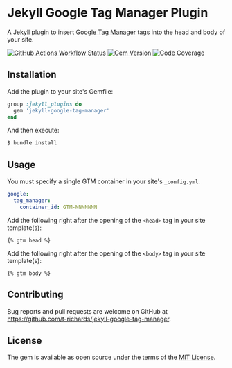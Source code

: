 # Jekyll Google Tag Manager Plugin

A [Jekyll][jekyll] plugin to insert [Google Tag Manager][gtm] tags into the head and body of your site.

[![GitHub Actions Workflow Status](https://img.shields.io/github/actions/workflow/status/t-richards/jekyll-google-tag-manager/test.yml?style=flat-square)](https://github.com/t-richards/jekyll-google-tag-manager/actions/workflows/test.yml)
[![Gem Version](https://img.shields.io/gem/v/jekyll-google-tag-manager.svg?style=flat-square)](https://rubygems.org/gems/jekyll-google-tag-manager)
[![Code Coverage](https://img.shields.io/codecov/c/github/t-richards/jekyll-google-tag-manager.svg?style=flat-square)](https://codecov.io/gh/t-richards/jekyll-google-tag-manager)

## Installation

Add the plugin to your site's Gemfile:

```ruby
group :jekyll_plugins do
  gem 'jekyll-google-tag-manager'
end
```

And then execute:

```bash
$ bundle install
```

## Usage

You must specify a single GTM container in your site's `_config.yml`.

```yaml
google:
  tag_manager:
    container_id: GTM-NNNNNNN
```

Add the following right after the opening of the `<head>` tag in your site template(s):

```liquid
{% gtm head %}
```

Add the following right after the opening of the `<body>` tag in your site template(s):

```liquid
{% gtm body %}
```

## Contributing

Bug reports and pull requests are welcome on GitHub at https://github.com/t-richards/jekyll-google-tag-manager.

## License

The gem is available as open source under the terms of the [MIT License](http://opensource.org/licenses/MIT).


[gtm]: https://www.google.com/analytics/tag-manager/
[jekyll]: https://jekyllrb.com/
